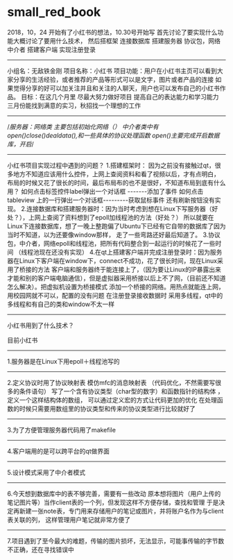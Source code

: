 # small_red_book

2018，10，24 开始有了小红书的想法，10.30号开始写
首先讨论了要实现什么功能大概讨论了要用什么技术，
然后搭框架
连接数据库  搭建服务器 
协议包，网络 中介者
搭建客户端 实现注册登录
*********************
小组名：无敌铁金刚
项目名称：小红书
项目功能：用户在小红书主页可以看到大家分享的生活经验，或者推荐的产品等形式可以是文字，图片或者产品的连接
                如果觉得分享的好可以加关注并且和关注的人聊天，用户也可以发布自己的小红书作品。
目标：在这几个月里 尽最大努力做好项目 提高自己的表达能力和学习能力 三月份能找到满意的实习，秋招找一个理想的工作
***************************************************
/*服务器：网络类 主要包括初始化网络（）
             中介者类中有open()close()dealdata(),和一些具体的协议处理函数 
              open()主要完成开启数据库，开启*/


 **********************************************************************************************************************************************************
小红书项目实现过程中遇到的问题？
1.搭建框架时： 因为之前没有接触过qt，很多地方不知道应该用什么控件，上网上查阅资料和看了视频以后，才有点明白，
                      布局的时候又花了很长的时间，最后布局布的也不是很好，不知道布局到底有什么用？
                      如何点击标签控件label弹出一个对话框 -------添加了事件
                       如何点击tableview 上的一行弹出一个对话框---------获取鼠标事件
                       还有刷新按钮没有实现。
2.连接数据库和搭建服务器时：因为当时考虑到想在Linux下写服务器（好处？），上网上查阅了资料想到了epoll加线程池的方法（好处？）
                      所以就要在Linux下连接数据库，想了一晚上整跑偏了Ubuntu下已经有它自带的数据库了因为当时不知道，以为还要像window那样，
                      走了一些弯路还好最后知道了。
3.协议包，中介者，网络epoll和线程池，把所有代码整合到一起运行的时候花了一些时间 （线程池现在还没有实现）
4.在qt上搭建客户端并完成注册登录时：因为服务器在Linux下客户端在window下，connect不成功，花了很长时间，现在Linux采用了桥接的方法
                                                         客户端和服务器终于能连接上了，（因为要让Linux的IP暴露出来才能和别的客户端电脑通信），但是虚拟器采用桥接以后上不了网，（目前还不知道怎么解决）。把虚拟机设置为桥接模式
                                                         添加一个桥接的网络。用热点就能连上网，用校园网就不可以，配置的没有问题
                                                         在注册登录接收数据时 采用多线程，qt中的多线程和有自己的类和window不太一样








**************************************************************************************************************************************************************
小红书用到了什么技术？


目前小红书
*******************************************
1.服务器是在Linux下用epoll＋线程池写的
************************************************
2.定义协议时用了协议映射表 模仿mfc的消息映射表 （代码优化，不然需要写很多的条件语句）
写了一个含有协议类型（char型的数字）和函数指针的结构体 ，定义一个这样结构体的数组，
可以通过定义宏的方式让代码更加的优化 
在处理函数的时候只需要用数组里的协议类型和传来的协议类型进行比较就好了
***********************************************
3.为了方便管理服务器代码用了makefile
***********************************************
4.客户端用的是可以跨平台的qt做界面
***************************************
5.设计模式采用了中介者模式
*************************************
6.今天想到数据库中的表不够完善，需要有一些改动
原本想将图片（用户上传的笔记图片等）当作client表的一个列，但发现这样不方便存储，查找和管理
于是决定再新建一张note表，专门用来存储用户的笔记或图片，并将账户名作为与client表关联的列，
这样管理用户笔记就非常方便了
*************************************************
7.项目遇到了至今最大的难题，传输的图片损坏，无法显示，可能事传输的字节数不正确，还在寻找错误中
